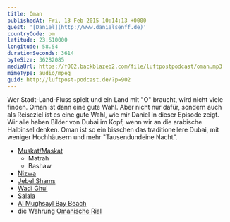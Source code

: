 ```yaml
---
title: Oman
publishedAt: Fri, 13 Feb 2015 10:14:13 +0000
guest: '[Daniel](http://www.danielsenff.de)'
countryCode: om
latitude: 23.610000
longitude: 58.54
durationSeconds: 3614
byteSize: 36282085
mediaUrl: https://f002.backblazeb2.com/file/luftpostpodcast/oman.mp3
mimeType: audio/mpeg
guid: http://luftpost-podcast.de/?p=902
---
```


Wer Stadt-Land-Fluss spielt und ein Land mit "O" braucht, wird nicht viele finden. Oman ist dann eine gute Wahl. Aber nicht nur dafür, sondern auch als Reiseziel ist es eine gute Wahl, wie mir Daniel in dieser Episode zeigt. Wir alle haben Bilder von Dubai im Kopf, wenn wir an die arabische Halbinsel denken. Oman ist so ein bisschen das traditionellere Dubai, mit weniger Hochhäusern und mehr "Tausendundeine Nacht".

- [Muskat/Maskat](http://de.wikipedia.org/wiki/Maskat)
  - Matrah
  - Bashaw
- [Nizwa](http://de.wikipedia.org/wiki/Nizwa)
- [Jebel Shams](http://de.wikipedia.org/wiki/Dschabal%5FSchams)
- [Wadi Ghul](http://www.tripadvisor.com/Attraction%5FReview-g298417-d1821004-Reviews-Wadi%5FGhul%5FOman%5Fs%5FGrand%5FCanyon-Nizwa%5FAd%5FDakhiliyah%5FGovernorate.html)
- [Salala](http://de.wikipedia.org/wiki/Salala)
- [Al Mughsayl Bay Beach](http://www.tripadvisor.com/LocationPhotoDirectLink-g298419-i59227288-Salalah%5FDhofar%5FGovernorate.html)
- die Währung [Omanische Rial](http://de.wikipedia.org/wiki/Omanischer%5FRial)
